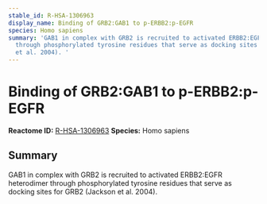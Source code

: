 ```yaml
---
stable_id: R-HSA-1306963
display_name: Binding of GRB2:GAB1 to p-ERBB2:p-EGFR
species: Homo sapiens
summary: 'GAB1 in complex with GRB2 is recruited to activated ERBB2:EGFR heterodimer
  through phosphorylated tyrosine residues that serve as docking sites for GRB2 (Jackson
  et al. 2004). '
---
```


# Binding of GRB2:GAB1 to p-ERBB2:p-EGFR
**Reactome ID:** [R-HSA-1306963](https://reactome.org/content/detail/R-HSA-1306963)
**Species:** Homo sapiens

## Summary

GAB1 in complex with GRB2 is recruited to activated ERBB2:EGFR heterodimer through phosphorylated tyrosine residues that serve as docking sites for GRB2 (Jackson et al. 2004). 
